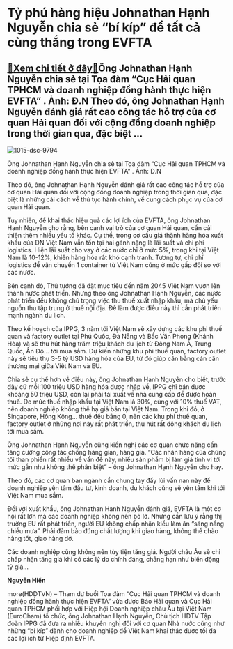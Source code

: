 Tỷ phú hàng hiệu Johnathan Hạnh Nguyễn chia sẻ “bí kíp” để tất cả cùng thắng trong EVFTA
========================================================================================

[:gift:Xem chi tiết ở đây:gift:](https://hddtvn.com/ty-phu-hang-hieu-johnathan-hanh-nguyen-chia-se-bi-kip-de-tat-ca-cung-thang-trong-evfta/)Ông Johnathan Hạnh Nguyễn chia sẻ tại Tọa đàm “Cục Hải quan TPHCM và doanh nghiệp đồng hành thực hiện EVFTA” . Ảnh: Đ.N Theo đó, ông Johnathan Hạnh Nguyễn đánh giá rất cao công tác hỗ trợ của cơ quan Hải quan đối với cộng đồng doanh nghiệp trong thời gian qua, đặc biệt …
-------------------------------------------------------------------------------------------------------------------------------------------------------------------------------------------------------------------------------------------------------------------------------





![1015-dsc-9794](https://haiquanonline.com.vn/stores/news_dataimages/hiennt/102020/07/15/in_article/1015_DSC_9794.jpg?rt=20201008204438 "Tỷ phú hàng hiệu Johnathan Hạnh Nguyễn chia sẻ “bí kíp” để tất cả cùng thắng trong EVFTA")


Ông Johnathan Hạnh Nguyễn chia sẻ tại Tọa đàm “Cục Hải quan TPHCM và doanh nghiệp đồng hành thực hiện EVFTA” . Ảnh: Đ.N



Theo đó, ông Johnathan Hạnh Nguyễn đánh giá rất cao công tác hỗ trợ của cơ quan Hải quan đối với cộng đồng doanh nghiệp trong thời gian qua, đặc biệt là những cải cách về thủ tục hành chính, về cung cách phục vụ của cơ quan Hải quan.


Tuy nhiên, để khai thác hiệu quả các lợi ích của EVFTA, ông Johnathan Hạnh Nguyễn cho rằng, bên cạnh vai trò của cơ quan Hải quan, cần cải thiện thêm nhiều yếu tố khác. Cụ thể, trong cơ cấu giá thành hàng hóa xuất khẩu của DN Việt Nam vẫn tồn tại hai gánh nặng là lãi suất và chi phí logistics. Hiện lãi suất cho vay ở các nước chỉ ở mức 5%, trong khi tại Việt Nam là 10-12%, khiến hàng hóa rất khó cạnh tranh. Tương tự, chi phí logistics để vận chuyển 1 container từ Việt Nam cũng ở mức gấp đôi so với các nước.


Bên cạnh đó, Thủ tướng đã đặt mục tiêu đến năm 2045 Việt Nam vươn lên thành nước phát triển. Nhưng theo ông Johnathan Hạnh Nguyễn, các nước phát triển đều không chú trọng việc thu thuế xuất nhập khẩu, mà chủ yếu nguồn thu tập trung ở thuế nội địa. Để làm được điều này thì cần phát triển mạnh ngành du lịch.


Theo kế hoạch của IPPG, 3 năm tới Việt Nam sẽ xây dựng các khu phi thuế quan và factory outlet tại Phú Quốc, Đà Nẵng và Bắc Văn Phong (Khánh Hòa) và sẽ thu hút hàng trăm triệu khách du lịch từ Đông Nam Á, Trung Quốc, Ấn Độ… tới mua sắm. Dự kiến những khu phi thuế quan, factory outlet này sẽ tiêu thụ 3-5 tỷ USD hàng hóa của EU, từ đó giúp cân bằng cán cân thương mại giữa Việt Nam và EU.


Chia sẻ cụ thể hơn về điều này, ông Johnathan Hạnh Nguyễn cho biết, trước đây cứ mỗi 100 triệu USD hàng hóa được nhập về, IPPG chỉ bán được khoảng 50 triệu USD, còn lại phải tái xuất về nhà cung cấp để được hoàn thuế. Do mức thuế nhập khẩu tại Việt Nam là 30%, cùng với 10% thuế VAT, nên doanh nghiệp không thể hạ giá bán tại Việt Nam. Trong khi đó, ở Singapore, Hồng Kông… thuế đều bằng 0, nên các khu phi thuế quan, factory outlet ở những nơi này rất phát triển, thu hút rất đông khách du lịch tới mua sắm.


Ông Johnathan Hạnh Nguyễn cũng kiến nghị các cơ quan chức năng cần tăng cường công tác chống hàng gian, hàng giả. “Các nhãn hàng của chúng tôi than phiền rất nhiều về vấn đề này, nhiều sản phẩm bị làm giả tinh vi tới mức gần như không thể phân biệt” – ông Johnathan Hạnh Nguyễn cho hay.


Theo đó, các cơ quan ban ngành cần chung tay đẩy lùi vấn nạn này để doanh nghiệp yên tâm đầu tư, kinh doanh, du khách cũng sẽ yên tâm khi tới Việt Nam mua sắm.


Đối với xuất khẩu, ông Johnathan Hạnh Nguyễn đánh giá, EVFTA là một cơ hội rất lớn mà các doanh nghiệp không nên bỏ lỡ. Nhưng cần lưu ý rằng thị trường EU rất phát triển, người EU không chấp nhận kiểu làm ăn “sáng nắng chiều mưa”. Phải đảm bảo đúng chất lượng khi giao hàng, không thể chào hàng tốt, giao hàng dở.


Các doanh nghiệp cũng không nên tùy tiện tăng giá. Người châu Âu sẽ chỉ chấp nhận tăng giá khi có các lý do chính đáng, chẳng hạn như biến động tỷ giá…




**Nguyễn Hiền**



more(HDDTVN) – Tham dự buổi Tọa đàm “Cục Hải quan TPHCM và doanh nghiệp đồng hành thực hiện EVFTA” vừa được Báo Hải quan và Cục Hải quan TPHCM phối hợp với Hiệp hội Doanh nghiệp châu Âu tại Việt Nam (EuroCham) tổ chức, ông Johnathan Hạnh Nguyễn, Chủ tịch HĐTV Tập đoàn IPPG đã đưa ra nhiều khuyến nghị đối với cơ quan Nhà nước cũng như những “bí kíp” dành cho doanh nghiệp để Việt Nam khai thác được tối đa các lợi ích từ Hiệp định EVFTA.


